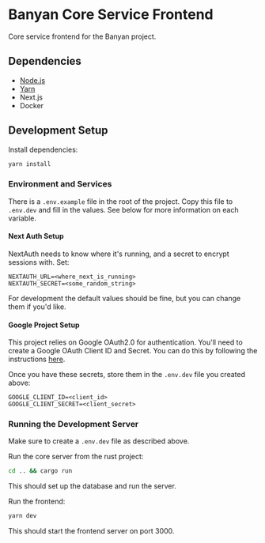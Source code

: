 # Banyan Core Service Frontend 

Core service frontend for the Banyan project.

## Dependencies

- [Node.js](https://nodejs.org/en/)
- [Yarn](https://yarnpkg.com/)
- Next.js
- Docker

## Development Setup

Install dependencies:

```bash
yarn install
```

### Environment and Services

There is a `.env.example` file in the root of the project. Copy this file to `.env.dev` and fill in the values. See below for more information on each variable.

#### **Next Auth Setup**

NextAuth needs to know where it's running, and a secret to encrypt sessions with. Set:

```
NEXTAUTH_URL=<where_next_is_running>
NEXTAUTH_SECRET=<some_random_string>
```

For development the default values should be fine, but you can change them if you'd like.

#### **Google Project Setup**

This project relies on Google OAuth2.0 for authentication.
You'll need to create a Google OAuth Client ID and Secret. You can do this by following the instructions [here](https://next-auth.js.org/providers/google).

Once you have these secrets, store them in the `.env.dev` file you created above:

```
GOOGLE_CLIENT_ID=<client_id>
GOOGLE_CLIENT_SECRET=<client_secret>
```

### Running the Development Server

Make sure to create a `.env.dev` file as described above.

Run the core server from the rust project:

```bash
cd .. && cargo run
```

This should set up the database and run the server.

Run the frontend:

```bash
yarn dev
```

This should start the frontend server on port 3000.

<!-- ### Running with Docker

Build a development docker image:

```bash
docker-compose build
```

Run a development docker container:

```bash
docker-compose up
```

If you have a properly configured `.env.dev` file, the frontend will be available at http://localhost:3000.

### Running Dev Server Locally

You can run this project locally without docker, if you prefer, but I'm not going to document that here. You will need to run Postgres locally and point your NextJs app at it, as demonstrated in the `docker-compose.yml` file. -->
